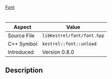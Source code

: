 [Font](index.md)
# 
| Aspect | Value |
| --- | --- |
| Source File | `libKestrel/font/font.hpp` |
| C++ Symbol | `kestrel::font::unload` |
| Introduced | Version 0.8.0 |
## Description

